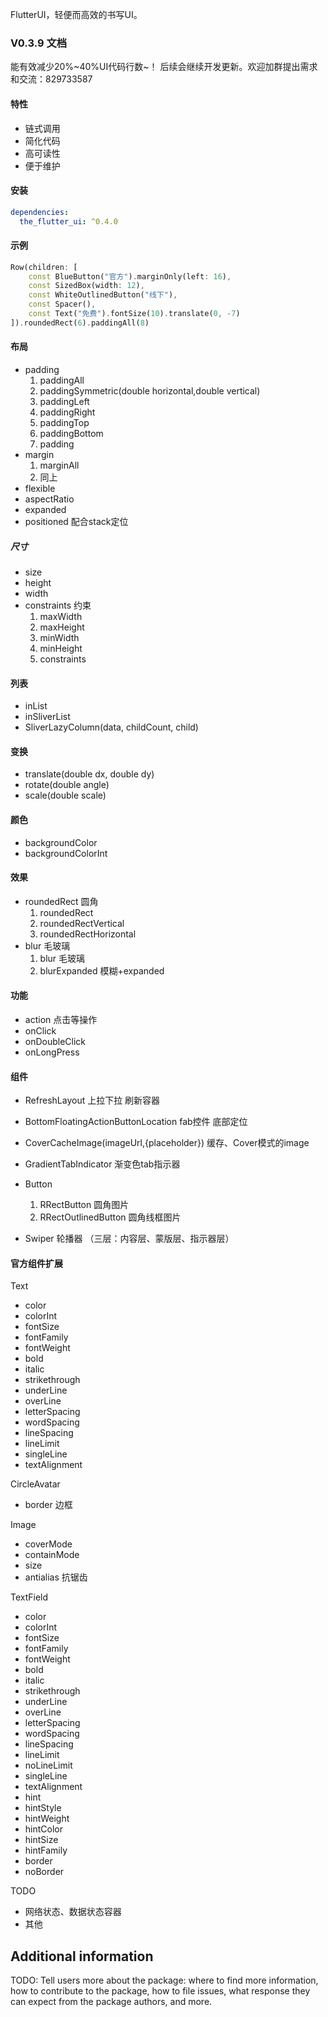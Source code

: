 <!-- 
This README describes the package. If you publish this package to pub.dev,
this README's contents appear on the landing page for your package.

For information about how to write a good package README, see the guide for
[writing package pages](https://dart.dev/guides/libraries/writing-package-pages). 

For general information about developing packages, see the Dart guide for
[creating packages](https://dart.dev/guides/libraries/create-library-packages)
and the Flutter guide for
[developing packages and plugins](https://flutter.dev/developing-packages). 
-->

FlutterUI，轻便而高效的书写UI。

### V0.3.9 文档

能有效减少20%~40%UI代码行数~！
后续会继续开发更新。欢迎加群提出需求和交流：829733587

#### 特性

- 链式调用
- 简化代码
- 高可读性
- 便于维护

#### 安装
```yaml
dependencies:
  the_flutter_ui: ^0.4.0
```

#### 示例

```dart
Row(children: [
    const BlueButton("官方").marginOnly(left: 16),
    const SizedBox(width: 12),
    const WhiteOutlinedButton("线下"),
    const Spacer(),
    const Text("免费").fontSize(10).translate(0, -7)
]).roundedRect(6).paddingAll(8)
```

#### 布局

- padding
  1. paddingAll
  2. paddingSymmetric(double horizontal,double vertical)
  3. paddingLeft
  4. paddingRight
  5. paddingTop
  6. paddingBottom
  7. padding
- margin
  1. marginAll
  2. 同上
- flexible
- aspectRatio
- expanded
- positioned 配合stack定位

##### 尺寸

- size
- height
- width
- constraints 约束
  1. maxWidth
  2. maxHeight
  3. minWidth
  4. minHeight
  5. constraints

#### 列表
- inList
- inSliverList
- SliverLazyColumn<T>(data, childCount, child)

#### 变换

- translate(double dx, double dy)
- rotate(double angle)
- scale(double scale)

#### 颜色

- backgroundColor
- backgroundColorInt

#### 效果

- roundedRect 圆角
  1. roundedRect
  2. roundedRectVertical
  3. roundedRectHorizontal
- blur 毛玻璃
  1. blur 毛玻璃
  2. blurExpanded 模糊+expanded

#### 功能

- action 点击等操作
- onClick
- onDoubleClick
- onLongPress


#### 组件

- RefreshLayout
  上拉下拉 刷新容器

- BottomFloatingActionButtonLocation
  fab控件 底部定位

- CoverCacheImage(imageUrl,{placeholder})
  缓存、Cover模式的image

- GradientTabIndicator
  渐变色tab指示器

- Button
  1. RRectButton 圆角图片
  2. RRectOutlinedButton 圆角线框图片

- Swiper
  轮播器 （三层：内容层、蒙版层、指示器层）


#### 官方组件扩展

Text
- color
- colorInt
- fontSize
- fontFamily
- fontWeight
- bold
- italic
- strikethrough
- underLine
- overLine
- letterSpacing
- wordSpacing
- lineSpacing
- lineLimit
- singleLine
- textAlignment

CircleAvatar
- border 边框

Image
- coverMode
- containMode
- size
- antialias 抗锯齿


TextField
- color
- colorInt
- fontSize
- fontFamily
- fontWeight
- bold
- italic
- strikethrough
- underLine
- overLine
- letterSpacing
- wordSpacing
- lineSpacing
- lineLimit
- noLineLimit
- singleLine
- textAlignment
- hint
- hintStyle
- hintWeight
- hintColor
- hintSize
- hintFamily
- border
- noBorder


TODO
- 网络状态、数据状态容器
- 其他
## Additional information

TODO: Tell users more about the package: where to find more information, how to contribute to the package, how to file
issues, what response they can expect from the package authors, and more.
